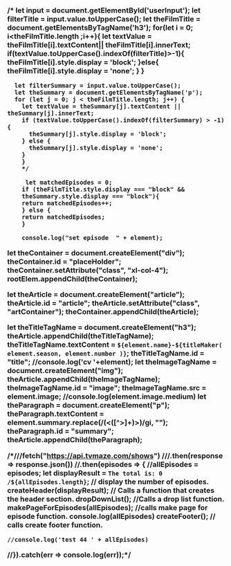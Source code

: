 <div id ='placeHolder'>
 <article id = article>
  <h3 id ='title'>
  <p id = 'summary'>

   /*
      let input = document.getElementById('userInput');
       let filterTitle = input.value.toUpperCase(); 
      let theFilmTitle = document.getElementsByTagName('h3');
       for(let i = 0; i<theFilmTitle.length ;i++){
           let textValue = theFilmTitle[i].textContent|| theFilmTitle[i].innerText;
           if(textValue.toUpperCase().indexOf(filterTitle)>-1){
             theFilmTitle[i].style.display = 'block';
              }else{
             theFilmTitle[i].style.display = 'none';
              }
            }
      
      let filterSummary = input.value.toUpperCase();
      let theSummary = document.getElementsByTagName('p');
      for (let j = 0; j < theFilmTitle.length; j++) {
        let textValue = theSummary[j].textContent || theSummary[j].innerText;
        if (textValue.toUpperCase().indexOf(filterSummary) > -1) {
          theSummary[j].style.display = 'block';
        } else {
          theSummary[j].style.display = 'none';
        }
        }
        */

         let matchedEpisodes = 0;
        if (theFilmTitle.style.display === "block" &&
        theSummary.style.display === "block"){
        return matchedEpisodes++;
        } else {
        return matchedEpisodes;
        }

        console.log("set episode  " + element);
  let theContainer = document.createElement("div");
  theContainer.id = "placeHolder";
  theContainer.setAttribute("class", "xl-col-4");
  rootElem.appendChild(theContainer);

  let theArticle = document.createElement("article");
  theArticle.id = "article";
  theArticle.setAttribute("class", "artContainer");
  theContainer.appendChild(theArticle);

  let theTitleTagName = document.createElement("h3");
  theArticle.appendChild(theTitleTagName);
  theTitleTagName.textContent = `${element.name}-${titleMaker(
    element.season,
    element.number
  )}`;
  theTitleTagName.id = "title";
   //console.log('cv  '+element); 
  let theImageTagName = document.createElement("img");
  theArticle.appendChild(theImageTagName);
  theImageTagName.id = "image";
  theImageTagName.src = element.image;
  //console.log(element.image.medium)
  let theParagraph = document.createElement("p");
  theParagraph.textContent = element.summary.replace(/(<([^>]+)>)/gi, "");
  theParagraph.id = "summary";
  theArticle.appendChild(theParagraph);

  /*///fetch("https://api.tvmaze.com/shows")
  ///.then(response => response.json())
  //.then(episodes => {
    //allEpisodes = episodes;
    let displayResult = `The total is: 0 /${allEpisodes.length}`; // display the number of episodes.
    createHeader(displayResult); // Calls a function that creates the header section.
    dropDownList(); //Calls a drop list function.
    makePageForEpisodes(allEpisodes); //calls make page for episode function.
    console.log(allEpisodes)
    createFooter(); // calls create footer function.
    
    //console.log('test 44 ' + allEpisodes)
  //}).catch(err => console.log(err));*/